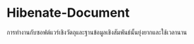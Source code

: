 # Hibenate-Document

การทำงานกับซอฟต์แวร์เชิงวัตถุและฐานข้อมูลเชิงสัมพันธ์นั้นยุ่งยากและใช้เวลานาน 
